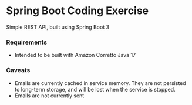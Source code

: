 # Spring Boot Coding Exercise

Simple REST API, built using Spring Boot 3

### Requirements
* Intended to be built with Amazon Corretto Java 17

### Caveats
* Emails are currently cached in service memory. They are not persisted to long-term storage, and will be lost when the service is stopped.
* Emails are not currently sent

